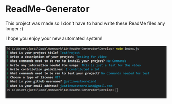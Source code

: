# ReadMe-Generator

This project was made so I don't have to hand write these ReadMe files any longer :)

I hope you enjoy your new automated system!

![landing page screenshot](./Develop/screenshot.png)